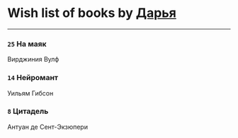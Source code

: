 # Wish list of books by [Дарья](http://vk.com/id17479508)
---

### `25` На маяк
Вирджиния Вулф

### `14` Нейромант
Уильям Гибсон

### `8` Цитадель
Антуан де Сент-Экзюпери

